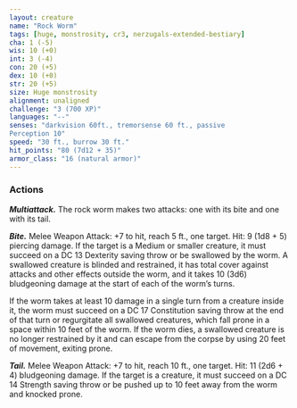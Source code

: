 ```yaml
---
layout: creature
name: "Rock Worm"
tags: [huge, monstrosity, cr3, nerzugals-extended-bestiary]
cha: 1 (-5)
wis: 10 (+0)
int: 3 (-4)
con: 20 (+5)
dex: 10 (+0)
str: 20 (+5)
size: Huge monstrosity
alignment: unaligned
challenge: "3 (700 XP)"
languages: "--"
senses: "darkvision 60ft., tremorsense 60 ft., passive
Perception 10"
speed: "30 ft., burrow 30 ft."
hit_points: "80 (7d12 + 35)"
armor_class: "16 (natural armor)"
---
```


### Actions

***Multiattack.*** The rock worm makes two attacks: one
with its bite and one with its tail.

***Bite.*** Melee Weapon Attack: +7 to hit, reach 5 ft.,
one target. Hit: 9 (1d8 + 5) piercing damage. If the
target is a Medium or smaller creature, it must
succeed on a DC 13 Dexterity saving throw or be
swallowed by the worm. A swallowed creature is
blinded and restrained, it has total cover against
attacks and other effects outside the worm, and it
takes 10 (3d6) bludgeoning damage at the start of
each of the worm’s turns.

If the worm takes at least 10 damage in a single
turn from a creature inside it, the worm must
succeed on a DC 17 Constitution saving throw at
the end of that turn or regurgitate all swallowed
creatures, which fall prone in a space within 10 feet
of the worm. If the worm dies, a swallowed creature
is no longer restrained by it and can escape from
the corpse by using 20 feet of movement, exiting
prone.

***Tail.*** Melee Weapon Attack: +7 to hit, reach 10 ft.,
one target. Hit: 11 (2d6 + 4) bludgeoning damage.
If the target is a creature, it must succeed on a DC
14 Strength saving throw or be pushed up to 10
feet away from the worm and knocked prone.
